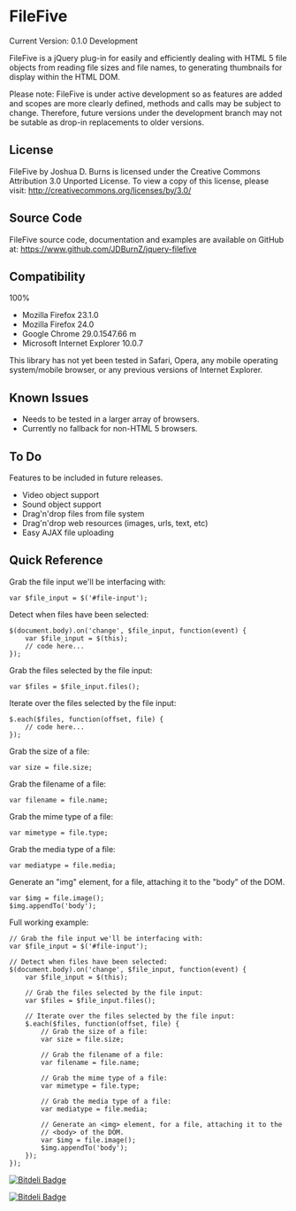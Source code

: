 FileFive
========

Current Version: 0.1.0 Development

FileFive is a jQuery plug-in for easily and efficiently dealing with HTML 5 file
objects from reading file sizes and file names, to generating thumbnails for
display within the HTML DOM.

Please note: FileFive is under active development so as features are added and
scopes are more clearly defined, methods and calls may be subject to change.
Therefore, future versions under the development branch may not be sutable as
drop-in replacements to older versions.

License
-------
FileFive by Joshua D. Burns is licensed under the Creative Commons Attribution
3.0 Unported License. To view a copy of this license, please visit:
http://creativecommons.org/licenses/by/3.0/

Source Code
-----------
FileFive source code, documentation and examples are available on GitHub at:
https://www.github.com/JDBurnZ/jquery-filefive

Compatibility
-------------
100%
* Mozilla Firefox 23.1.0
* Mozilla Firefox 24.0
* Google Chrome 29.0.1547.66 m
* Microsoft Internet Explorer 10.0.7

This library has not yet been tested in Safari, Opera, any mobile operating
system/mobile browser, or any previous versions of Internet Explorer.

Known Issues
------------

* Needs to be tested in a larger array of browsers.
* Currently no fallback for non-HTML 5 browsers.

To Do
-----

Features to be included in future releases.
* Video object support
* Sound object support
* Drag'n'drop files from file system
* Drag'n'drop web resources (images, urls, text, etc)
* Easy AJAX file uploading

Quick Reference
---------------

Grab the file input we'll be interfacing with:

	var $file_input = $('#file-input');

Detect when files have been selected:

	$(document.body).on('change', $file_input, function(event) {
		var $file_input = $(this);
		// code here...
	});

Grab the files selected by the file input:

	var $files = $file_input.files();

Iterate over the files selected by the file input:

	$.each($files, function(offset, file) {
		// code here...
	});

Grab the size of a file:

	var size = file.size;

Grab the filename of a file:

	var filename = file.name;

Grab the mime type of a file:

	var mimetype = file.type;

Grab the media type of a file:

	var mediatype = file.media;

Generate an "img" element, for a file, attaching it to the "body" of the DOM.

	var $img = file.image();
	$img.appendTo('body');

Full working example:

	// Grab the file input we'll be interfacing with:
	var $file_input = $('#file-input');

	// Detect when files have been selected:
	$(document.body).on('change', $file_input, function(event) {
		var $file_input = $(this);

		// Grab the files selected by the file input:
		var $files = $file_input.files();

		// Iterate over the files selected by the file input:
		$.each($files, function(offset, file) {
			// Grab the size of a file:
			var size = file.size;

			// Grab the filename of a file:
			var filename = file.name;

			// Grab the mime type of a file:
			var mimetype = file.type;

			// Grab the media type of a file:
			var mediatype = file.media;

			// Generate an <img> element, for a file, attaching it to the
			// <body> of the DOM.
			var $img = file.image();
			$img.appendTo('body');
		});
	});

[![Bitdeli Badge](https://d2weczhvl823v0.cloudfront.net/JDBurnZ/jquery-filefive/trend.png)](https://bitdeli.com/free "Bitdeli Badge")


[![Bitdeli Badge](https://d2weczhvl823v0.cloudfront.net/JDBurnZ/jquery-filefive/trend.png)](https://bitdeli.com/free "Bitdeli Badge")

